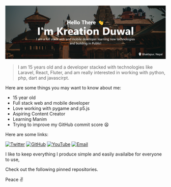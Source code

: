 ![Kreation Banner](/images/kreation_banner.png)

> I am 15 years old and a developer stacked with technologies like Laravel, React, Fluter, and am really interested in working with python, php, dart and javascirpt.

Here are some things you may want to know about me:

- 15 year old
- Full stack web and mobile developer
- Love working with pygame and p5.js
- Aspiring Content Creator
- Learning Manim
- Trying to improve my GitHub commit score 😫

Here are some links:

[![Twitter](https://img.shields.io/badge/Twitter-1DA1F2?style=for-the-badge&logo=twitter&logoColor=white)](https://twitter.com/duwalkreation)
[![GitHub](https://img.shields.io/badge/GitHub-100000?style=for-the-badge&logo=github&logoColor=white)](https://github.com/crebro)
[![YouTube](https://img.shields.io/badge/YouTube-FF0000?style=for-the-badge&logo=youtube&logoColor=white)](https://www.youtube.com/channel/UCliXIi69MBphGgsxN693p0g)
[![Email](https://img.shields.io/badge/Email-D14836?style=for-the-badge&logo=gmail&logoColor=white)](mailto:creationduwal@gmail.com)

I like to keep everything I produce simple and easily availalbe for everyone to use,

Check out the following pinned repositories.

Peace ✌
